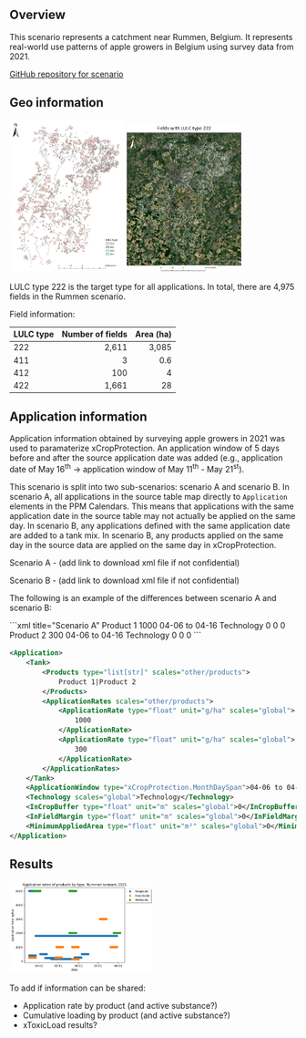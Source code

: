 ## Overview

This scenario represents a catchment near Rummen, Belgium. It represents real-world use patterns of apple growers in Belgium using survey data from 2021.

[GitHub repository for scenario](https://github.com/xlandscape/Scenario-Rummen)

## Geo information

<img src="../img/rummen-scenario.png" width="40%">
<img src="../img/rummen-image.jpg" width="40%">

LULC type 222 is the target type for all applications. In total, there are 4,975 fields in the Rummen scenario.

Field information:

|LULC type  |Number of fields   |Area (ha)  |
|:----------|------------------:|----------:|
|222        |2,611              |3,085      |
|411        |3                  |0.6        |
|412        |100                |4          |
|422        |1,661              |28         |

## Application information

Application information obtained by surveying apple growers in 2021 was used to paramaterize xCropProtection. An application window of 5 days before and after the source application date was added (e.g., application date of May 16<sup>th</sup> -> application window of May 11<sup>th</sup> - May 21<sup>st</sup>).

This scenario is split into two sub-scenarios: scenario A and scenario B. In scenario A, all applications in the source table map directly to `Application` elements in the PPM Calendars. This means that applications with the same application date in the source table may not actually be applied on the same day. In scenario B, any applications defined with the same application date are added to a tank mix. In scenario B, any products applied on the same day in the source data are applied on the same day in xCropProtection.

Scenario A - (add link to download xml file if not confidential)

Scenario B - (add link to download xml file if not confidential)

The following is an example of the differences between scenario A and scenario B:

<div class="grid" markdown>
```xml title="Scenario A"
<Application>
    <Tank>
        <Products type="list[str]" scales="other/products">
            Product 1
        </Products>
        <ApplicationRates scales="other/products">
            <ApplicationRate type="float" unit="g/ha" scales="global">
                1000
            </ApplicationRate>
        </ApplicationRates>
    </Tank>
    <ApplicationWindow type="xCropProtection.MonthDaySpan">04-06 to 04-16</ApplicationWindow>
    <Technology scales="global">Technology</Technology>
    <InCropBuffer type="float" unit="m" scales="global">0</InCropBuffer>
    <InFieldMargin type="float" unit="m" scales="global">0</InFieldMargin>
    <MinimumAppliedArea type="float" unit="m²" scales="global">0</MinimumAppliedArea>
</Application>
<Application>
    <Tank>
        <Products type="list[str]" scales="other/products">
            Product 2
        </Products>
        <ApplicationRates scales="other/products">
            <ApplicationRate type="float" unit="g/ha" scales="global">
                300
            </ApplicationRate>
        </ApplicationRates>
    </Tank>
    <ApplicationWindow type="xCropProtection.MonthDaySpan">04-06 to 04-16</ApplicationWindow>
    <Technology scales="global">Technology</Technology>
    <InCropBuffer type="float" unit="m" scales="global">0</InCropBuffer>
    <InFieldMargin type="float" unit="m" scales="global">0</InFieldMargin>
    <MinimumAppliedArea type="float" unit="m²" scales="global">0</MinimumAppliedArea>
</Application>
```

```xml title="Scenario B"
<Application>
    <Tank>
        <Products type="list[str]" scales="other/products">
            Product 1|Product 2
        </Products>
        <ApplicationRates scales="other/products">
            <ApplicationRate type="float" unit="g/ha" scales="global">
                1000
            </ApplicationRate>
            <ApplicationRate type="float" unit="g/ha" scales="global">
                300
            </ApplicationRate>
        </ApplicationRates>
    </Tank>
    <ApplicationWindow type="xCropProtection.MonthDaySpan">04-06 to 04-16</ApplicationWindow>
    <Technology scales="global">Technology</Technology>
    <InCropBuffer type="float" unit="m" scales="global">0</InCropBuffer>
    <InFieldMargin type="float" unit="m" scales="global">0</InFieldMargin>
    <MinimumAppliedArea type="float" unit="m²" scales="global">0</MinimumAppliedArea>
</Application>
```
</div>

## Results

<img src="../img/rummen-app-rate-type.png" width="50%">

To add if information can be shared:

- Application rate by product (and active substance?)
- Cumulative loading by product (and active substance?)
- xToxicLoad results?